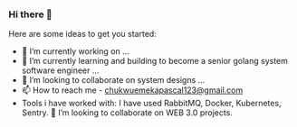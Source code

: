 ### Hi there 👋


Here are some ideas to get you started:
- 🔭 I’m currently working on  ...
- 🌱 I’m currently learning and building to become a senior golang system software engineer ...
- 👯 I’m looking to collaborate on system designs  ...
- 📫 How to reach me - chukwuemekapascal123@gmail.com
- Tools i have worked with:  I have used RabbitMQ, Docker, Kubernetes, Sentry.
💞️ I’m looking to collaborate on WEB 3.0 projects.

<!--
**Emeka-Chukwu/Emeka-Chukwu** is a ✨ _special_ ✨ repository because its `README.md` (this file) appears on your GitHub profile.
-->
